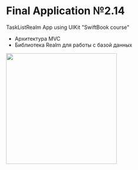 # Final Application №2.14
TaskListRealm App using UIKit "SwiftBook course"

- Архитектура MVC
- Библиотека Realm для работы с базой данных

<img src="https://user-images.githubusercontent.com/93527566/185701613-c31eca5e-b956-45f2-b307-9c5ae4da9bd7.gif" style="width:300px;"/>


